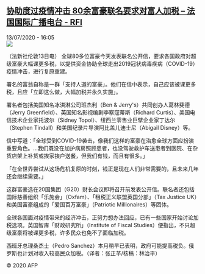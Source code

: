 <!--1594655718000-->
[协助度过疫情冲击 80余富豪联名要求对富人加税 – 法国国际广播电台 - RFI](http://www.rfi.fr//cn/contenu/20200713-%E5%8D%8F%E5%8A%A9%E5%BA%A6%E8%BF%87%E7%96%AB%E6%83%85%E5%86%B2%E5%87%BB-80%E4%BD%99%E5%AF%8C%E8%B1%AA%E8%81%94%E5%90%8D%E8%A6%81%E6%B1%82%E5%AF%B9%E5%AF%8C%E4%BA%BA%E5%8A%A0%E7%A8%8E)
------

<div>13/07/2020 - 16:05</div><img src="https://s.rfi.fr/media/display/4b037ae8-c51a-11ea-8751-005056a98db9/w:310/p:16x9/int0019b.200713220502.jpg"><div class="t-content__body u-clearfix"><div class="m-interstitial"></div><p>（法新社伦敦13日电）    全球80多位富豪今天发表联名公开信，要求各国政府对超级富豪大幅课更多税，以提供资金协助全球走出2019冠状病毒疾病（COVID-19）疫情冲击，进行复原重建。</p><p>    署名的富翁自称是一群「支持人道的富豪」。他们在信中表示，自己应该被课更多税，且应「立即这么做，大幅加税并永久实施」。</p><p>    署名者包括美国知名冰淇淋公司班杰利（Ben & Jerry's）共同创办人葛林斐德（Jerry Greenfield）、英国知名影视编剧李察寇蒂斯（Richard Curtis）、美国电信技术企业家托波尔（Sidney Topol）、纽西兰零售业巨擘企业家丁达尔（Stephen Tindall）和美国纪录片导演阿比盖儿迪士尼（Abigail Disney）等。</p><p>    信中写道：「全球受到COVID-19袭击，像我们这样的富豪在治愈全球方面应扮演重要角色。…我们既没在加护病房照顾患者，也没驾驶救护车送患者到医院、在杂货店架上补货或挨家挨户送餐，但我们有钱，而且有很多。」</p><p>    「在全世界尝试从这场危机复原的时刻，钱正是现在人们非常需要的，且未来几年还会继续需要。」</p><p>    这群富豪选在20国集团（G20）财长会议即将召开前发表公开信。联名者还包括国际慈善组织「乐施会」（Oxfam）、「租税正义联盟英国分部」（Tax Justice UK）和美国富豪组成的「爱国百万富豪」（Patriotic Millionaires）等团体。</p><p>    全球各国面对疫情带来的经济冲击，正努力想办法回应，已有一些国家开始讨论加税选项。英国智库「财政研究所」（Institute of Fiscal Studies）便指出，不只超级富豪将被课更多税，许多民众也免不了面临加税。</p><p>    西班牙总理桑杰士（Pedro Sanchez）本月稍早已表明，政府可能提高税负。俄罗斯也计划对收入较高民众加税。（译者：张正芊/核稿：林治平）</p><p class="t-copyright">© 2020 AFP</p>        </div>
